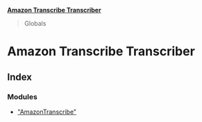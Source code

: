 **[Amazon Transcribe Transcriber](README.md)**

> Globals

# Amazon Transcribe Transcriber

## Index

### Modules

* ["AmazonTranscribe"](modules/_amazontranscribe_.md)
